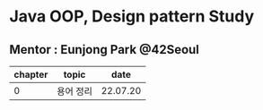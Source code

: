 # Java OOP, Design pattern Study

## Mentor : Eunjong Park @42Seoul

| chapter | topic | date |
| ------- | ----- | ---- |
| 0 | 용어 정리 | 22.07.20 |